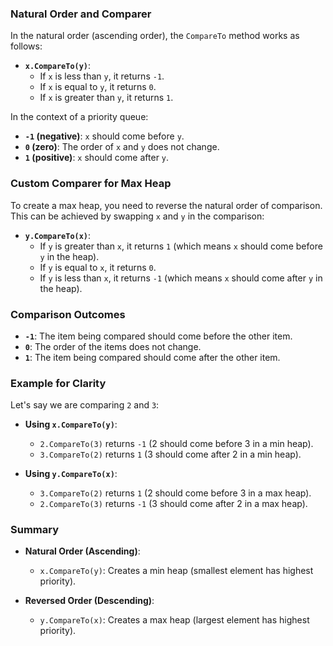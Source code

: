 ﻿### Natural Order and Comparer

In the natural order (ascending order), the `CompareTo` method works as follows:
- **`x.CompareTo(y)`**:
    - If `x` is less than `y`, it returns `-1`.
    - If `x` is equal to `y`, it returns `0`.
    - If `x` is greater than `y`, it returns `1`.

In the context of a priority queue:
- **`-1` (negative)**: `x` should come before `y`.
- **`0` (zero)**: The order of `x` and `y` does not change.
- **`1` (positive)**: `x` should come after `y`.

### Custom Comparer for Max Heap

To create a max heap, you need to reverse the natural order of comparison. This can be achieved by swapping `x` and `y` in the comparison:

- **`y.CompareTo(x)`**:
    - If `y` is greater than `x`, it returns `1` (which means `x` should come before `y` in the heap).
    - If `y` is equal to `x`, it returns `0`.
    - If `y` is less than `x`, it returns `-1` (which means `x` should come after `y` in the heap).

### Comparison Outcomes

- **`-1`**: The item being compared should come before the other item.
- **`0`**: The order of the items does not change.
- **`1`**: The item being compared should come after the other item.

### Example for Clarity

Let's say we are comparing `2` and `3`:
- **Using `x.CompareTo(y)`**:
    - `2.CompareTo(3)` returns `-1` (2 should come before 3 in a min heap).
    - `3.CompareTo(2)` returns `1` (3 should come after 2 in a min heap).

- **Using `y.CompareTo(x)`**:
    - `3.CompareTo(2)` returns `1` (2 should come before 3 in a max heap).
    - `2.CompareTo(3)` returns `-1` (3 should come after 2 in a max heap).

### Summary

- **Natural Order (Ascending)**:
    - `x.CompareTo(y)`: Creates a min heap (smallest element has highest priority).

- **Reversed Order (Descending)**:
    - `y.CompareTo(x)`: Creates a max heap (largest element has highest priority).

